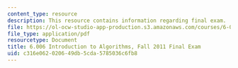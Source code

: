 ```yaml
---
content_type: resource
description: This resource contains information regarding final exam.
file: https://ol-ocw-studio-app-production.s3.amazonaws.com/courses/6-006-introduction-to-algorithms-fall-2011/c316e062020649db5cda5785036c6fb8_MIT6_006F11_final.pdf
file_type: application/pdf
resourcetype: Document
title: 6.006 Introduction to Algorithms, Fall 2011 Final Exam
uid: c316e062-0206-49db-5cda-5785036c6fb8
---
```

